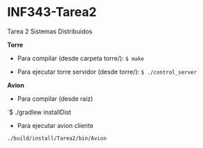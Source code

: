 # INF343-Tarea2
Tarea 2 Sistemas Distribuidos

__Torre__

* Para compilar (desde carpeta torre/):
`$ make`

* Para ejecutar torre servidor (desde torre/):
`$ ./control_server`

__Avion__

* Para compilar (desde raíz)

`$ ./gradlew installDist

* Para ejecutar avion cliente

`./build/install/Tarea2/bin/Avion`
